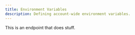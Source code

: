 ```yaml
---
title: Environment Variables
description: Defining account-wide environment variables.
---
```


This is an endpoint that does stuff.

